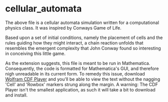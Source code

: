# cellular_automata

The above file is a cellular automata simulation written for a computational physics class. It was inspired by Conways Game of Life. 
  
  Based upon a set of initial conditions, namely the placement of cells and the rules guiding how they might interact, a chain reaction unfolds that resembles the emergent complexity that John Conway found so interesting in conceiving this little game. 

As the extension suggests, this file is meant to be run in Mathematica. Consequently, the code is formatted for Mathematica's GUI, and therefore nigh unreadable in its current form. To remedy this issue, download [Wolfram CDF Player](http://www.wolfram.com/cdf-player/) and you'll be able to view the text without the nagging 'Cell' and 'Rowbox' markers strung along the margin. A warning: The CDF Player isn't the smallest application, as such it will take a bit to download and install. 


